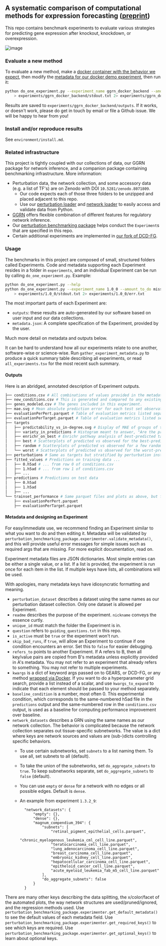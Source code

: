 ## A systematic comparison of computational methods for expression forecasting ([preprint](https://www.biorxiv.org/content/10.1101/2023.07.28.551039v1))

This repo contains benchmark experiments to evaluate various strategies for predicting gene expression after knockout, knockdown, or overexpression. 

![image](https://github.com/ekernf01/perturbation_benchmarking/assets/5271803/ae7a5c86-dca6-49be-b048-743f8e110a18)

### Evaluate a new method

To evaluate a new method, make a [docker container with the behavior we expect](https://github.com/ekernf01/ggrn_docker_backend), then modify the [metadata for our docker demo experiment](https://github.com/ekernf01/perturbation_benchmarking/blob/main/experiments/ggrn_docker_backend/metadata.json), then run it:

```bash
python do_one_experiment.py --experiment_name ggrn_docker_backend --amount_to_do missing_models --save_trainset_predictions \
    > experiments/ggrn_docker_backend/stdout.txt 2> experiments/ggrn_docker_backend/err.txt
```

Results are saved to `experiments/ggrn_docker_backend/outputs`. If it works, or doesn't work, please do get in touch by email or file a Github issue. We will be happy to hear from you!

### Install and/or reproduce results

See `environment/install.md`.

### Related infrastructure

This project is tightly coupled with our collections of data, our GGRN package for network inference, and a companion package containing benchmarking infrastructure. More information:

- Perturbation data, the network collection, and some accessory data (e.g. a list of TF's) are on Zenodo with DOI `10.5281/zenodo.8071809`.
    - Our code expects each of those three folders to be unzipped and placed adjacent to this repo.
    - Use our [perturbation loader](https://github.com/ekernf01/load_perturbations) and [network loader](https://github.com/ekernf01/load_networks) to easily access and validate data from Python.
- [GGRN](https://github.com/ekernf01/ggrn) offers flexible combination of different features for regulatory network inference.
- Our [perturbation benchmarking package](https://github.com/ekernf01/perturbation_benchmarking_package) helps conduct the `Experiment`s that are specified in this repo.
- Certain additional experiments are implemented in [our fork of DCD-FG](https://github.com/ekernf01/dcdfg).

### Usage

The benchmarks in this project are composed of small, structured folders called Experiments. Code and metadata supporting each Experiment resides in a folder in `experiments`, and an individual Experiment can be run by calling `do_one_experiment.py`. Example:

```bash
python do_one_experiment.py --help
python do_one_experiment.py --experiment_name 1.0_0 --amount_to_do missing_models --save_trainset_predictions \
    > experiments/1.0_0/stdout.txt 2> experiments/1.0_0/err.txt
```

The most important parts of each Experiment are:

- `outputs`: these results are auto-generated by our software based on user input and our data collections.
- `metadata.json`: A complete specification of the Experiment, provided by the user. 

Much more detail on metadata and outputs below.

It can be hard to understand how all our experiments relate to one another, software-wise or science-wise. Run `gather_experiment_metadata.py` to produce a quick summary table describing all experiments, or read `all_experiments.tsv` for the most recent such summary. 

#### Outputs

Here is an abridged, annotated description of Experiment outputs.

```bash
├── conditions.csv # All combinations of values provided in the metadata.  
├── new_conditions.csv # This is generated and compared to any existing conditions.csv to prevent confusion upon editing metadata.
├── genes_modeled.csv # The genes included in this experiment.
├── mae.svg # Mean absolute prediction error for each test set observation
├── evaluationPerPert.parquet # Table of evaluation metrics listed separately for each observation in the test data, readable by e.g. pandas.read_parquet()
├── evaluationPerTarget.parquet # Table of evaluation metrics listed separately for each feature in the test data, readable by e.g. pandas.read_parquet()
├── targets 
│   ├── predictability_vs_in-degree.svg # Display of MAE of groups of targets stratified by in-degree in our networks.
│   ├── variety_in_predictions # Histogram meant to answer, "Are the predictions roughly constant?"
│   ├── enrichr_on_best # Enrichr pathway analysis of best-predicted targets for each condition in this experiment.
│   ├── best # Scatterplots of predicted vs observed for the best-predicted targets.
│   ├── random # Scatterplots of predicted vs observed for a few randomly chosen targets.
│   └── worst # Scatterplots of predicted vs observed for the worst-predicted targets.
├── perturbations # Same as targets but stratified by perturbation instead
├── fitted_values # Predictions on training data ...
│   ├── 0.h5ad # ... from row 0 of conditions.csv
│   ├── 1.h5ad # ... from row 1 of conditions.csv
│   ├── ...
├── predictions # Predictions on test data 
│   ├── 0.h5ad 
│   ├── 1.h5ad
│   ├── ...
└── trainset_performance # Same parquet files and plots as above, but for train-set
    ├── evaluationPerPert.parquet
    ├── evaluationPerTarget.parquet
```

#### Metadata and designing an Experiment

For easy/immediate use, we recommend finding an Experiment similar to what you want to do and then editing it. Metadata will be validated by `perturbation_benchmarking_package.experimenter.validate_metadata()`, and this will provide useful error messages for simple issues such as required args that are missing. For more explicit documentation, read on. 

Experiment metadata files are JSON dictionaries. Most simple entries can be either a single value, or a list. If a list is provided, the experiment is run once for each item in the list. If multiple keys have lists, all combinations will be used. 

With apologies, many metadata keys have idiosyncratic formatting and meaning. 

- `perturbation_dataset` describes a dataset using the same names as our perturbation dataset collection. Only one dataset is allowed per Experiment. 
- `readme` describes the purpose of the experiment. `nickname` conveys the essence curtly. 
- `unique_id` must match the folder the Experiment is in.
- `question` refers to `guiding_questions.txt` in this repo. 
- `is_active` must be `true` or the experiment won't run. 
- `skip_bad_runs`, if `true`, will allow an Experiment to continue if one condition encounters an error. Set this to `false` for easier debugging.
- `refers_to` points to another Experiment. If A refers to B, then all key/value pairs are copied from B's metadata unless explicitly provided in A's metadata. You may not refer to an experiment that already refers to something. You may not refer to multiple experiments.
- `kwargs` is a dict of keyword args passed on to GEARS, or DCD-FG, or any method [wrapped via Docker](https://github.com/ekernf01/ggrn_docker_backend). If you want to do a hyperparameter grid search, provide a list instead of a scalar, and use `kwargs_to_expand` to indicate that each element should be passed to your method separately.
- `baseline_condition` is a number, most often 0. This experimental condition, which corresponds to the same-numbered h5ad file in the `predictions` output and the same-numbered row in the `conditions.csv` output, is used as a baseline for computing performance improvement over baseline.
- `network_datasets` describes a GRN using the same names as our network collection. The behavior is complicated because the network collection separates out tissue-specific subnetworks. The value is a dict where keys are network sources and values are (sub-)dicts controlling specific behaviors.
    - To use certain subnetworks, set `subnets` to a list naming them. To use all, set subnets to all (default).
    - To take the union of the subnetworks, set `do_aggregate_subnets` to `true`. To keep subnetworks separate, set `do_aggregate_subnets` to `false` (default).
    - You can use `empty` or `dense` for a network with no edges or all possible edges. Default is `dense`. 
    - An example from experiment `1.3.2_9`:

            "network_datasets": {
                "empty": {},
                "dense": {},
                "magnum_compendium_394": {
                    "subnets": [
                        "retinal_pigment_epithelial_cells.parquet",
                        "chronic_myelogenous_leukemia_cml_cell_line.parquet",
                        "teratocarcinoma_cell_line.parquet",
                        "lung_adenocarcinoma_cell_line.parquet",
                        "breast_carcinoma_cell_line.parquet",
                        "embryonic_kidney_cell_line.parquet",
                        "hepatocellular_carcinoma_cell_line.parquet",
                        "epitheloid_cancer_cell_line.parquet",
                        "acute_myeloid_leukemia_fab_m5_cell_line.parquet"
                    ],
                    "do_aggregate_subnets": false
                }
            }
        

There are many other keys describing the data splitting, the x/color/facet of the automated plots, the way network structures are used/pruned/ignored, and the regression methods used. Use `perturbation_benchmarking_package.experimenter.get_default_metadata()` to see the default values of each metadata field. Use `perturbation_benchmarking_package.experimenter.get_required_keys()` to see which keys are required.  Use `perturbation_benchmarking_package.experimenter.get_optional_keys()` to learn about optional keys.  

